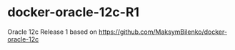 # docker-oracle-12c-R1
Oracle 12c Release 1 based on https://github.com/MaksymBilenko/docker-oracle-12c

